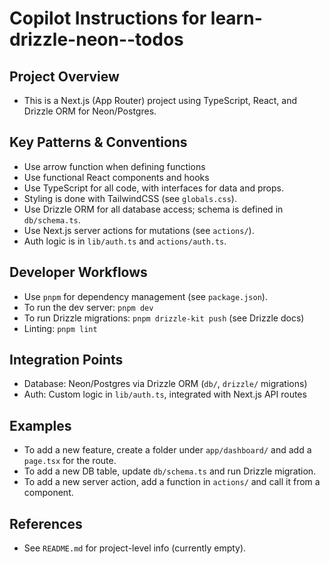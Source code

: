 # Copilot Instructions for learn-drizzle-neon--todos

## Project Overview

- This is a Next.js (App Router) project using TypeScript, React, and Drizzle ORM for Neon/Postgres.

## Key Patterns & Conventions

- Use arrow function when defining functions
- Use functional React components and hooks
- Use TypeScript for all code, with interfaces for data and props.
- Styling is done with TailwindCSS (see `globals.css`).
- Use Drizzle ORM for all database access; schema is defined in `db/schema.ts`.
- Use Next.js server actions for mutations (see `actions/`).
- Auth logic is in `lib/auth.ts` and `actions/auth.ts`.

## Developer Workflows

- Use `pnpm` for dependency management (see `package.json`).
- To run the dev server: `pnpm dev`
- To run Drizzle migrations: `pnpm drizzle-kit push` (see Drizzle docs)
- Linting: `pnpm lint`

## Integration Points

- Database: Neon/Postgres via Drizzle ORM (`db/`, `drizzle/` migrations)
- Auth: Custom logic in `lib/auth.ts`, integrated with Next.js API routes

## Examples

- To add a new feature, create a folder under `app/dashboard/` and add a `page.tsx` for the route.
- To add a new DB table, update `db/schema.ts` and run Drizzle migration.
- To add a new server action, add a function in `actions/` and call it from a component.

## References

- See `README.md` for project-level info (currently empty).
